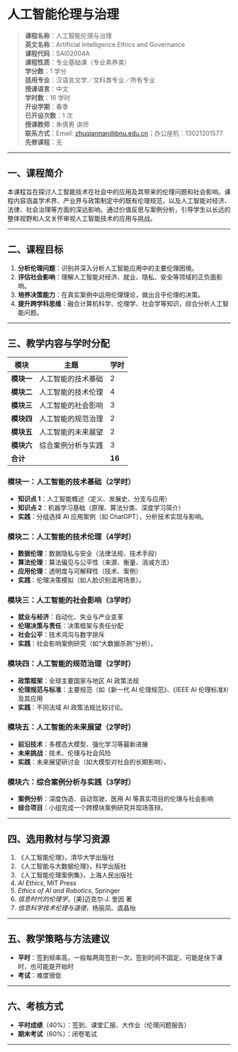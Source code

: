 # 人工智能伦理与治理 

> **课程名称**：人工智能伦理与治理  
> **英文名称**：Artificial Intelligence Ethics and Governance  
> **课程代码**：SAI02004A  
> **课程性质**：专业基础课（专业素养类）  
> **学分数**：1 学分  
> **适用专业**：汉语言文学／文科类专业／所有专业  
> **授课语言**：中文  
> **学时数**：16 学时  
> **开设学期**：春季  
> **已开设次数**：1 次    
> **授课教师**：朱倩男 讲师  
> **联系方式**：Email: [zhuqiannan@bnu.edu.cn](mailto:zhuqiannan@bnu.edu.cn)；办公座机：13021201577  
> **先修课程**：无  

---

## 一、课程简介

本课程旨在探讨人工智能技术在社会中的应用及其带来的伦理问题和社会影响。课程内容涵盖学术界、产业界与政策制定中的既有伦理规范，以及人工智能对经济、法律、社会治理等方面的深远影响。通过价值反思与案例分析，引导学生以长远的整体视野和人文关怀审视人工智能技术的应用与挑战。

---

## 二、课程目标

1. **分析伦理问题**：识别并深入分析人工智能应用中的主要伦理困境。  
2. **评估社会影响**：理解人工智能对经济、就业、隐私、安全等领域的正负面影响。  
3. **培养决策能力**：在真实案例中运用伦理理论，做出合乎伦理的决策。  
4. **提升跨学科思维**：融合计算机科学、伦理学、社会学等知识，综合分析人工智能问题。

---

## 三、教学内容与学时分配

| 模块                | 主题                                | 学时 |  
| ------------------- | ----------------------------------- | ---- |  
| **模块一**          | 人工智能的技术基础                  | 2    |  
| **模块二**          | 人工智能的技术伦理                  | 4    |  
| **模块三**          | 人工智能的社会影响                  | 3    |  
| **模块四**          | 人工智能的规范治理                  | 2    |  
| **模块五**          | 人工智能的未来展望                  | 2    |  
| **模块六**          | 综合案例分析与实践                  | 3    |  
| **合计**            |                                     | **16** |

### 模块一：人工智能的技术基础（2学时）

- **知识点 1**：人工智能概述（定义、发展史、分支与应用）  
- **知识点 2**：机器学习基础（原理、算法分类、深度学习简介）  
- **实践**：分组选择 AI 应用案例（如 ChatGPT），分析技术实现与影响。

### 模块二：人工智能的技术伦理（4学时）

- **数据伦理**：数据隐私与安全（法律法规、技术手段）  
- **算法伦理**：算法偏见与公平性（来源、衡量、消减方法）  
- **应用伦理**：透明度与可解释性（技术、案例）  
- **实践**：伦理决策模拟（如人脸识别滥用场景）。

### 模块三：人工智能的社会影响（3学时）

- **就业与经济**：自动化、失业与产业变革  
- **伦理决策与责任**：决策框架与责任分配  
- **社会公平**：技术鸿沟与数字排斥  
- **实践**：社会影响案例研究（如“大数据杀熟”分析）。

### 模块四：人工智能的规范治理（2学时）

- **政策框架**：全球主要国家与地区 AI 政策法规  
- **伦理规范与标准**：主要规范（如《新一代 AI 伦理规范》、《IEEE AI 伦理标准》）及其应用  
- **实践**：不同法域 AI 政策法规比较讨论。

### 模块五：人工智能的未来展望（2学时）

- **前沿技术**：多模态大模型、强化学习等最新进展  
- **未来挑战**：技术、伦理与社会风险  
- **实践**：未来展望研讨会（如大模型对社会的长期影响）。

### 模块六：综合案例分析与实践（3学时）

- **案例分析**：深度伪造、自动驾驶、医用 AI 等真实项目的伦理与社会影响  
- **综合项目**：小组完成一个跨模块案例研究并现场答辩。

---

## 四、选用教材与学习资源

1. 《人工智能伦理》，清华大学出版社  
2. 《人工智能与大数据伦理》，科学出版社  
3. 《人工智能伦理案例集》，上海人民出版社  
4. *AI Ethics*, MIT Press  
5. *Ethics of AI and Robotics*, Springer  
6. *信息时代的伦理学*，[美]迈克尔·J. 奎因 著  
7. *信息科学技术伦理与道德*，杨丽凤、虞晶怡  

---

## 五、教学策略与方法建议

- **平时**：签到频率高，一般每两周签到一次，签到时间不固定，可能是快下课时，也可能是开始时
- **考试**：难度很低


---

## 六、考核方式

- **平时成绩**（40%）：签到、课堂汇报、大作业（伦理问题报告）  
- **期末考试**（60%）：闭卷笔试

---
